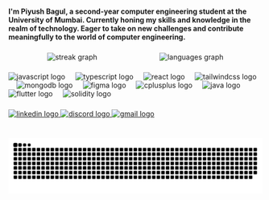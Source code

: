 <h4 align="left">I'm Piyush Bagul, a second-year computer engineering student at the University of Mumbai. Currently honing my skills and knowledge in the realm of technology. Eager to take on new challenges and contribute meaningfully to the world of computer engineering.</h4>

###

<div align="center">
  <img src="https://github-readme-streak-stats-henna-eight.vercel.app/?user=peyu5h&locale=en&mode=daily&theme=dark&hide_border=false&border_radius=5" height="150" alt="streak graph" style="margin-right: 120px;" />
  <img src="https://github-readme-stats.vercel.app/api/top-langs?username=peyu5h&locale=en&hide_title=false&layout=compact&card_width=320&langs_count=5&theme=dark&hide_border=false" height="150" alt="languages graph" />
</div>

###

<div align="left">
  <img src="https://cdn.jsdelivr.net/gh/devicons/devicon/icons/javascript/javascript-original.svg" height="30" alt="javascript logo"  />
  <img width="12" />
  <img src="https://cdn.jsdelivr.net/gh/devicons/devicon/icons/typescript/typescript-original.svg" height="30" alt="typescript logo"  />
  <img width="12" />
  <img src="https://cdn.jsdelivr.net/gh/devicons/devicon/icons/react/react-original.svg" height="30" alt="react logo"  />
  <img width="12" />
  <img src="https://cdn.simpleicons.org/tailwindcss/06B6D4" height="30" alt="tailwindcss logo"  />
  <img width="12" />
  <img src="https://cdn.jsdelivr.net/gh/devicons/devicon/icons/mongodb/mongodb-original.svg" height="30" alt="mongodb logo"  />
  <img width="12" />
  <img src="https://cdn.jsdelivr.net/gh/devicons/devicon/icons/figma/figma-original.svg" height="30" alt="figma logo"  />
  <img width="12" />
  <img src="https://skillicons.dev/icons?i=cpp" height="30" alt="cplusplus logo"  />
  <img width="12" />
  <img src="https://skillicons.dev/icons?i=java" height="30" alt="java logo"  />
  <img width="12" />
  <img src="https://cdn.jsdelivr.net/gh/devicons/devicon/icons/flutter/flutter-original.svg" height="30" alt="flutter logo"  />
  <img width="12" />
  <img src="https://skillicons.dev/icons?i=solidity" height="30" alt="solidity logo"  />
</div>

###

<div align="left">
  <a href="https://www.linkedin.com/in/piyush-bagul-0579a7210/" target="_blank">
    <img src="https://img.shields.io/static/v1?message=LinkedIn&logo=linkedin&label=&color=0077B5&logoColor=white&labelColor=&style=for-the-badge" height="35" alt="linkedin logo"  />
  </a>
  <a href="https://discord.com/users/618067256970182656" target="_blank">
    <img src="https://img.shields.io/static/v1?message=Discord&logo=discord&label=&color=7289DA&logoColor=white&labelColor=&style=for-the-badge" height="35" alt="discord logo"  />
  </a>
  <a href="https://mail.google.com/mail/u/0/?fs=1&to=piyushvbagul916@gmail.com&su=SUBJECT&body=BODY&tf=cm" target="_blank">
    <img src="https://img.shields.io/static/v1?message=Gmail&logo=gmail&label=&color=D14836&logoColor=white&labelColor=&style=for-the-badge" height="35" alt="gmail logo"  />
  </a>
</div>

###

<br clear="both">

<img src="https://raw.githubusercontent.com/peyu5h/peyu5h/output/snake.svg" alt="Snake animation" />

###
